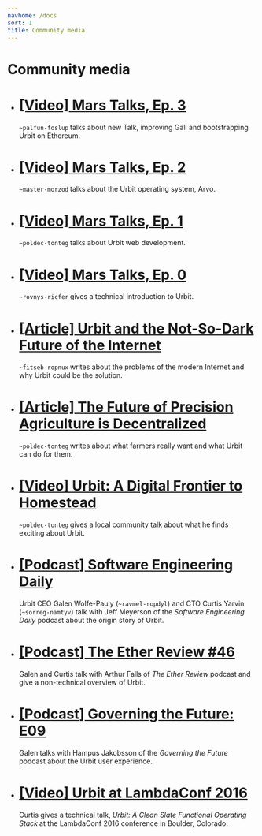 ```yaml
---
navhome: /docs
sort: 1
title: Community media
---
```


# Community media


<div class="row">
  <div class="col-md-8">
    <ul class="list">
      <li>
        <h1><a href="https://www.youtube.com/watch?v=5B7JDdX-6IY">[Video] Mars Talks, Ep. 3</a></h1>
        <p>
        <code>~palfun-foslup</code><b> </b>talks about new Talk, improving Gall and bootstrapping Urbit on Ethereum.
        </p>
      </li>
      <li>
        <h1><a href="https://www.youtube.com/watch?v=kh4Ai5YXFaA">[Video] Mars Talks, Ep. 2</a></h1>
        <p>
        <code>~master-morzod</code><b> </b>talks about the Urbit operating system, Arvo.
        </p>
      </li>
      <li>
        <h1><a href="https://www.youtube.com/watch?v=lX0xx70TcJE">[Video] Mars Talks, Ep. 1</a></h1>
        <p>
        <code>~poldec-tonteg</code><b> </b>talks about Urbit web development.
        </p>
      </li>
      <li>
        <h1><a href="https://www.youtube.com/watch?v=LFalNG4eTqU">[Video] Mars Talks, Ep. 0</a></h1>
        <p>
        <code>~rovnys-ricfer</code><b> </b>gives a technical introduction to Urbit.
        </p>
      </li>
      <li>
        <h1><a href="https://medium.com/@IsaacSimpson/urbit-and-the-not-so-dark-future-of-the-internet-400c9b667e2">[Article] Urbit and the Not-So-Dark Future of the Internet</a></h1>
        <p>
        <code>~fitseb-ropnux</code><b> </b>writes about the problems of the modern Internet and why Urbit could be the solution.
        </p>
      </li>
      <li>
        <h1><a href="https://www.anthonyarroyodotcom.com/blog/2017/7/17/the-future-of-precision-agriculture-is-decentralized">[Article] The Future of Precision Agriculture is Decentralized</a></h1>
        <p>
        <code>~poldec-tonteg</code><b> </b>writes about what farmers really want and what Urbit can do for them.
        </p>
      </li>
      <li>
        <h1><a href="http://www.anthonyarroyodotcom.com/blog/2017/8/17/urbit-a-digital-frontier-to-homestead">[Video] Urbit: A Digital Frontier to Homestead</a></h1>
        <p>
        <code>~poldec-tonteg</code><b> </b>gives a local community talk about what he finds exciting about Urbit.
        </p>
      </li>
      <li>
        <h1><a href="https://softwareengineeringdaily.com/2017/01/20/urbit-with-curtis-yarvin-and-galen-wolfe-pauly">[Podcast] Software Engineering Daily</a></h1>
        <p>
        Urbit CEO Galen Wolfe-Pauly (<code>~ravmel-ropdyl</code>) and CTO Curtis Yarvin (<code>~sorreg-namtyv</code>) talk with Jeff Meyerson of the <i>Software Engineering Daily</i> <b> </b>podcast about the origin story of Urbit.
        </p>
      </li>
      <li>
        <h1><a href="https://etherreview.info/the-ether-review-46-smoking-dmt-with-mencius-moldbug-8360845941ff">[Podcast] The Ether Review #46</a></h1>
        <p>
        Galen and Curtis talk with Arthur Falls of <i>The Ether Review</i><b> </b>podcast and give a non-technical overview of Urbit.
        </p>
      </li>
      <li>
        <h1><a href="http://podcast.hajak.se/104117/548011-e09-galen-wolfe-pauly-urbit-a-user-owned-internet-on-top-of-the-internet">[Podcast] Governing the Future: E09</a></h1>
        <p>
        Galen talks with Hampus Jakobsson of the <i>Governing the Future</i><b> </b>podcast about the Urbit user experience.
        </p>
      </li>
      <li>
        <h1><a href="https://www.youtube.com/watch?v=bTisf4oxIFo">[Video] Urbit at LambdaConf 2016</a></h1>
        <p>
        Curtis gives a technical talk, <i>Urbit: A Clean Slate Functional Operating Stack</i><b> </b>at the LambdaConf 2016 conference in Boulder, Colorado.
        </p>
      </li>
    </ul>
  </div>
</div>
